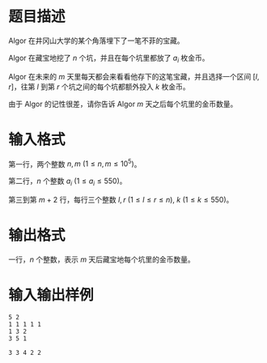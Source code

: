 # 题目描述

Algor 在井冈山大学的某个角落埋下了一笔不菲的宝藏。

Algor 在藏宝地挖了 $n$ 个坑，并且在每个坑里都放了 $a_i$ 枚金币。

Algor 在未来的 $m$ 天里每天都会来看看他存下的这笔宝藏，并且选择一个区间 $[l,r]$，往第 $l$ 到第 $r$ 个坑之间的每个坑都额外投入 $k$ 枚金币。

由于 Algor 的记性很差，请你告诉 Algor $m$ 天之后每个坑里的金币数量。

# 输入格式

第一行，两个整数 $n,m~(1 \leq n,m \leq {10}^5)$。

第二行，$n$ 个整数 $a_i~(1 \leq a_i \leq 550)$。

第三到第 $m+2$ 行，每行三个整数 $l,r~(1 \leq l \leq r \leq n),~k~(1 \leq k \leq 550)$。

# 输出格式

一行，$n$ 个整数，表示 $m$ 天后藏宝地每个坑里的金币数量。

# 输入输出样例

```input1
5 2
1 1 1 1 1
1 3 2
3 5 1
```

```output1
3 3 4 2 2
```

